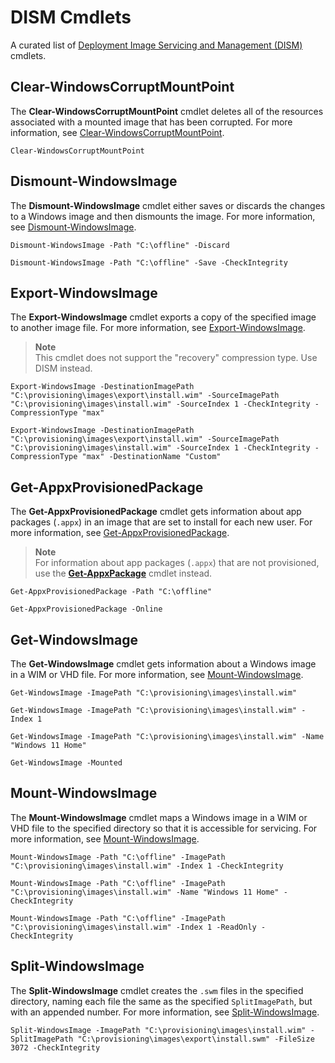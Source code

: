 # DISM Cmdlets

A curated list of [Deployment Image Servicing and Management (DISM)](https://docs.microsoft.com/powershell/module/dism/) cmdlets.

## Clear-WindowsCorruptMountPoint

The **Clear-WindowsCorruptMountPoint** cmdlet deletes all of the resources associated with a mounted image that has been corrupted.
For more information, see [Clear-WindowsCorruptMountPoint](https://docs.microsoft.com/powershell/module/dism/clear-windowscorruptmountpoint).

```shell
Clear-WindowsCorruptMountPoint
```

## Dismount-WindowsImage

The **Dismount-WindowsImage** cmdlet either saves or discards the changes to a Windows image and then dismounts the image.
For more information, see [Dismount-WindowsImage](https://docs.microsoft.com/powershell/module/dism/dismount-windowsimage).

```shell
Dismount-WindowsImage -Path "C:\offline" -Discard
```

```shell
Dismount-WindowsImage -Path "C:\offline" -Save -CheckIntegrity
```

## Export-WindowsImage

The **Export-WindowsImage** cmdlet exports a copy of the specified image to another image file.
For more information, see [Export-WindowsImage](https://docs.microsoft.com/powershell/module/dism/export-windowsimage).

> **Note**\
> This cmdlet does not support the "recovery" compression type. Use DISM instead.

```shell
Export-WindowsImage -DestinationImagePath "C:\provisioning\images\export\install.wim" -SourceImagePath "C:\provisioning\images\install.wim" -SourceIndex 1 -CheckIntegrity -CompressionType "max"
```

```shell
Export-WindowsImage -DestinationImagePath "C:\provisioning\images\export\install.wim" -SourceImagePath "C:\provisioning\images\install.wim" -SourceIndex 1 -CheckIntegrity -CompressionType "max" -DestinationName "Custom"
```

## Get-AppxProvisionedPackage

The **Get-AppxProvisionedPackage** cmdlet gets information about app packages (`.appx`) in an image that are set to install for each new user.
For more information, see [Get-AppxProvisionedPackage](https://docs.microsoft.com/powershell/module/dism/get-appxprovisionedpackage).

> **Note**\
> For information about app packages (`.appx`) that are not provisioned, use the [**Get-AppxPackage**](appx.md#get-appxpackage) cmdlet instead.

```shell
Get-AppxProvisionedPackage -Path "C:\offline"
```

```shell
Get-AppxProvisionedPackage -Online
```

## Get-WindowsImage

The **Get-WindowsImage** cmdlet gets information about a Windows image in a WIM or VHD file.
For more information, see [Mount-WindowsImage](https://docs.microsoft.com/powershell/module/dism/get-windowsimage).

```shell
Get-WindowsImage -ImagePath "C:\provisioning\images\install.wim"
```

```shell
Get-WindowsImage -ImagePath "C:\provisioning\images\install.wim" -Index 1
```

```shell
Get-WindowsImage -ImagePath "C:\provisioning\images\install.wim" -Name "Windows 11 Home"
```

```shell
Get-WindowsImage -Mounted
```

## Mount-WindowsImage

The **Mount-WindowsImage** cmdlet maps a Windows image in a WIM or VHD file to the specified directory so that it is accessible for servicing.
For more information, see [Mount-WindowsImage](https://docs.microsoft.com/powershell/module/dism/mount-windowsimage).

```shell
Mount-WindowsImage -Path "C:\offline" -ImagePath "C:\provisioning\images\install.wim" -Index 1 -CheckIntegrity
```

```shell
Mount-WindowsImage -Path "C:\offline" -ImagePath "C:\provisioning\images\install.wim" -Name "Windows 11 Home" -CheckIntegrity
```

```shell
Mount-WindowsImage -Path "C:\offline" -ImagePath "C:\provisioning\images\install.wim" -Index 1 -ReadOnly -CheckIntegrity
```

## Split-WindowsImage

The **Split-WindowsImage** cmdlet creates the `.swm` files in the specified directory, naming each file the same as the specified `SplitImagePath`, but with an appended number.
For more information, see [Split-WindowsImage](https://docs.microsoft.com/powershell/module/dism/split-windowsimage).

```shell
Split-WindowsImage -ImagePath "C:\provisioning\images\install.wim" -SplitImagePath "C:\provisioning\images\export\install.swm" -FileSize 3072 -CheckIntegrity
```